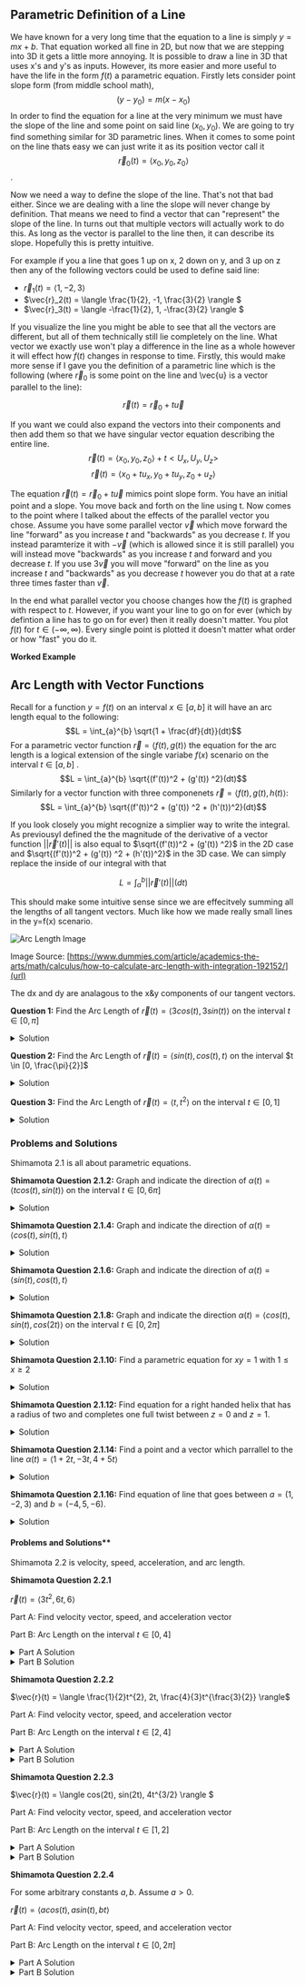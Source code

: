 ## Parametric Definition of a Line
We have known for a very long time that the equation to a line is simply $y = mx + b$. That equation worked all fine in 2D, but now that we are stepping into 3D it gets a little more annoying. It is possible to draw a line in 3D that uses x's and y's as inputs. However, its more easier and more useful to have the life in the form $f(t)$ a parametric equation. Firstly lets consider point slope form (from middle school math),
$$(y-y_0) = m(x-x_0)$$
In order to find the equation for a line at the very minimum we must have the slope of the line and some point on said line $(x_0, y_0)$. We are going to try find something similar for 3D parametric lines. When it comes to some point on the line thats easy we can just write it as its position vector call it $$\vec{r}_0(t) = \langle x_0, y_0, z_0 \rangle$$.

Now we need a way to define the slope of the line. That's not that bad either. Since we are dealing with a line the slope will never change by definition. That means we need to find a vector that can "represent" the slope of the line. In turns out that multiple vectors will actually work to do this. As long as the vector is parallel to the line then, it can describe its slope. Hopefully this is pretty intuitive. 

For example if you a line that goes 1 up on x, 2 down on y, and 3 up on z then any of the following vectors could be used to define said line:
- $\vec{r}_1(t) = \langle 1, -2, 3 \rangle$
- $\vec{r}_2(t) = \langle \frac{1}{2}, -1, \frac{3}{2} \rangle $
- $\vec{r}_3(t) = \langle -\frac{1}{2}, 1, -\frac{3}{2} \rangle $

If you visualize the line you might be able to see that all the vectors are different, but all of them technically still lie completely on the line. What vector we exactly use won't play a difference in the line as a whole however it will effect how $f(t)$ changes in response to time. Firstly, this would make more sense if I gave you the definition of a parametric line which is the following (where $\vec{r}_0$ is some point on the line and \vec{u} is a vector parallel to the line):

$$\vec{r}(t) = \vec{r}_0 + t\vec{u}$$

If you want we could also expand the vectors into their components and then add them so that we have singular vector equation describing the entire line.
$$\vec{r}(t) = \langle x_0, y_0, z_0 \rangle + t<U_x, U_y, U_z>$$
$$\vec{r}(t) = \langle x_0 + t u_x, y_0 + tu_y, z_0 + u_z \rangle$$

The equation $\vec{r}(t) = \vec{r}_0 + t\vec{u}$ mimics point slope form. You have an initial point and a slope. You move back and forth on the line using t. Now comes to the point where I talked about the effects of the parallel vector you chose. Assume you have some parallel vector $\vec{v}$ which move forward the line "forward" as you increase $t$ and "backwards" as you decrease $t$. If you instead paramterize it with $-\vec{v}$ (which is allowed since it is still parallel) you will instead move "backwards" as you increase $t$ and forward and you decrease $t$. If you use $3\vec{v}$ you will move "forward" on the line as you increase $t$ and "backwards" as you decrease $t$ however you do that at a rate three times faster than $\vec{v}$.  

In the end what parallel vector you choose changes how the $f(t)$ is graphed with respect to $t$. However, if you want your line to go on for ever (which by defintion a line has to go on for ever) then it really doesn't matter. You plot $f(t)$ for $t \in (-\infty, \infty)$. Every single point is plotted it doesn't matter what order or how "fast" you do it. 

**Worked Example**



## Arc Length with Vector Functions
Recall for a function $y=f(t)$ on an interval $x \in [a,b]$ it will have an arc length equal to the following:
$$L = \int_{a}^{b} \sqrt{1 + \frac{df}{dt}}(dt)$$
For a parametric vector function $\vec{r} = \langle f(t), g(t) \rangle$ the equation for the arc length is a logical extension of the single variabe $f(x)$ scenario on the interval $t \in [a,b]$ .
$$L = \int_{a}^{b} \sqrt{(f'(t))^2 +  (g'(t)) ^2}(dt)$$
Similarly for a vector function with three componenets $\vec{r} = \langle f(t), g(t), h(t) \rangle$:
$$L = \int_{a}^{b} \sqrt{(f'(t))^2 +  (g'(t)) ^2 + (h'(t))^2}(dt)$$

If you look closely you might recognize a simplier way to write the integral. As previousyl defined the the magnitude of the derivative of a vector function $||\vec{r}'(t)||$ is also equal to $\sqrt{(f'(t))^2 +  (g'(t)) ^2}$ in the 2D case and $\sqrt{(f'(t))^2 +  (g'(t)) ^2 + (h'(t))^2}$ in the 3D case. We can simply replace the inside of our integral with that

$$L = \int_{a}^{b} ||\vec{r}'(t)||(dt)$$

This should make some intuitive sense since we are effecitvely summing all the lengths of all tangent vectors. Much like how we made really small lines in the y=f(x) scenario. 

<img src="https://github.com/sackn/diffeq/blob/main/Images/arcLength.jpg" alt="Arc Length Image">

Image Source: [https://www.dummies.com/article/academics-the-arts/math/calculus/how-to-calculate-arc-length-with-integration-192152/](url)

The dx and dy are analagous to the x&y components of our tangent vectors.

**Question 1:** Find the Arc Length of $\vec{r}(t) = \langle 3cos(t), 3sin(t) \rangle$ on the interval $t \in [0, \pi]$
<details>
  <summary>Solution</summary>
  <img src="https://github.com/sackn/diffeq/blob/main/Images/ArcLength/image2.png" alt="Question 1">
</details>

**Question 2:** Find the Arc Length of $\vec{r}(t) = \langle sin(t), cos(t), t \rangle$ on the interval $t \in [0, \frac{\pi}{2}]$
<details>
  <summary>Solution</summary>
  <img src="https://github.com/sackn/diffeq/blob/main/Images/ArcLength/image2.png" alt="Question 2">
</details>

**Question 3:** Find the Arc Length of $\vec{r}(t) = \langle t, t^{2} \rangle$ on the interval $t \in [0, 1]$
<details>
  <summary>Solution</summary>
  <img src="https://github.com/sackn/diffeq/blob/main/Images/ArcLength/image3.png" alt="Question 3">
</details>








### Problems and Solutions

Shimamota 2.1 is all about parametric equations.

**Shimamota Question 2.1.2:** Graph and indicate the direction of $\alpha(t) = \langle tcos(t), sin(t) \rangle$ on the interval $t \in [0, 6\pi]$
<details>
  <summary>Solution</summary>
  <img src="https://github.com/sackn/diffeq/blob/main/Images/Parametric/image5.png" alt="2.1.2">
</details>

**Shimamota Question 2.1.4:** Graph and indicate the direction of $\alpha(t) = \langle cos(t), sin(t), t \rangle$ 
<details>
  <summary>Solution</summary>
  Helix Graph
  <img src="https://github.com/sackn/diffeq/blob/main/Images/Parametric/Image6.png" alt="2.1.4">
</details>

**Shimamota Question 2.1.6:** Graph and indicate the direction of $\alpha(t) = \langle sin(t), cos(t), t \rangle$ 
<details>
  <summary>Solution</summary>
  Helix graph traced in a different direction
  <img src="https://github.com/sackn/diffeq/blob/main/Images/Parametric/Image7.png" alt="2.1.6">
</details>

**Shimamota Question 2.1.8:** Graph and indicate the direction $\alpha(t) = \langle cos(t), sin(t), cos(2t) \rangle$ on the interval $t \in [0, 2\pi]$
<details>
  <summary>Solution</summary>
  Potato Chip Graph
  <img src="https://github.com/sackn/diffeq/blob/main/Images/Parametric/Image8.png" alt="2.1.8">
</details>

**Shimamota Question 2.1.10:** Find a parametric equation for $xy = 1$ with $1 \leq x \geq 2$
<details>
  <summary>Solution</summary>
  <img src="https://github.com/sackn/diffeq/blob/main/Images/Parametric/image4.png" alt="2.1.10">
</details>

**Shimamota Question 2.1.12:** Find equation for a right handed helix that has a radius of two and completes one full twist between $z=0$ and $z=1$.
<details>
  <summary>Solution</summary>
  <img src="https://github.com/sackn/diffeq/blob/main/Images/Parametric/image2.png" alt="2.1.12">
</details>


**Shimamota Question 2.1.14:** Find a point and a vector which parrallel to the line $\alpha(t) = \langle 1+2t, -3t, 4+5t \rangle$
<details>
  <summary>Solution</summary>
  <img src="https://github.com/sackn/diffeq/blob/main/Images/Parametric/image1.png" alt="2.1.14">
</details>

**Shimamota Question 2.1.16:** Find equation of line that goes between $a=(1,-2,3)$ and $b = (-4,5,-6)$.
<details>
  <summary>Solution</summary>
  <img src="https://github.com/sackn/diffeq/blob/main/Images/Parametric/image3.png" alt="2.1.14">
</details>



#### Problems and Solutions**

Shimamota 2.2 is velocity, speed, acceleration, and arc length.

**Shimamota Question 2.2.1**

$\vec{r}(t) = \langle 3t^{2}, 6t, 6 \rangle$

Part A: Find velocity vector, speed, and acceleration vector

Part B: Arc Length on the interval $t \in [0,4]$

<details>
  <summary>Part A Solution</summary>
  <img src="https://github.com/sackn/diffeq/blob/main/Images/VectorValue/image5.png" alt="2.2.1.a">
</details>
<details>
  <summary>Part B Solution</summary>
  <img src="https://github.com/sackn/diffeq/blob/main/Images/VectorValue/image3.png" alt="2.2.1.b">
</details>

**Shimamota Question 2.2.2**

$\vec{r}(t) = \langle \frac{1}{2}t^{2}, 2t, \frac{4}{3}t^{\frac{3}{2}} \rangle$

Part A: Find velocity vector, speed, and acceleration vector

Part B: Arc Length on the interval $t \in [2,4]$

<details>
  <summary>Part A Solution</summary>
  <img src="https://github.com/sackn/diffeq/blob/main/Images/VectorValue/image7.png" alt="2.2.2.a">
</details>
<details>
  <summary>Part B Solution</summary>
  <img src="https://github.com/sackn/diffeq/blob/main/Images/VectorValue/image4.png" alt="2.2.2.b">
</details>

**Shimamota Question 2.2.3**

$\vec{r}(t) = \langle cos(2t), sin(2t), 4t^{3/2} \rangle $

Part A: Find velocity vector, speed, and acceleration vector

Part B: Arc Length on the interval $t \in [1,2]$

<details>
  <summary>Part A Solution</summary>
  <img src="https://github.com/sackn/diffeq/blob/main/Images/VectorValue/image8.png" alt="2.2.2.a">
</details>
<details>
  <summary>Part B Solution</summary>
  <img src="https://github.com/sackn/diffeq/blob/main/Images/VectorValue/image2.png" alt="2.2.2.b">
</details>

**Shimamota Question 2.2.4**

For some arbitrary constants $a,b$. Assume $a>0$.

$\vec{r}(t) = \langle acos(t), asin(t), bt \rangle$

Part A: Find velocity vector, speed, and acceleration vector

Part B: Arc Length on the interval $t \in [0, 2\pi]$

<details>
  <summary>Part A Solution</summary>
  <img src="https://github.com/sackn/diffeq/blob/main/Images/VectorValue/image6.png" alt="2.2.2.a">
</details>
<details>
  <summary>Part B Solution</summary>
  <img src="https://github.com/sackn/diffeq/blob/main/Images/VectorValue/image1.png" alt="2.2.2.b">
</details>
